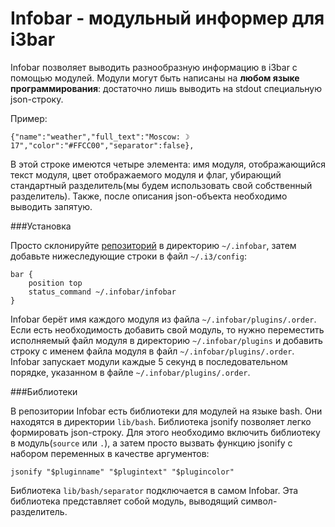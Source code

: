 Infobar - модульный информер для i3bar
======================================

Infobar позволяет выводить разнообразную информацию в i3bar с помощью модулей. Модули могут быть написаны на **любом языке программирования**: достаточно лишь выводить на stdout специальную json-строку.

Пример:

    {"name":"weather","full_text":"Moscow: ☽ 17","color":"#FFCC00","separator":false},

В этой строке имеются четыре элемента: имя модуля, отображающийся текст модуля, цвет отображаемого модуля и флаг, убирающий стандартный разделитель(мы будем использовать свой собственный разделитель). Также, после описания json-объекта необходимо выводить запятую.

###Установка

Просто склонируйте [репозиторий](https://github.com/Like-all/infobar) в директорию `~/.infobar`, затем добавьте нижеследующие строки в файл `~/.i3/config`:

    bar {
        position top
        status_command ~/.infobar/infobar
    }

Infobar берёт имя каждого модуля из файла `~/.infobar/plugins/.order`. Если есть необходимость добавить свой модуль, то нужно переместить исполняемый файл модуля в директорию `~/.infobar/plugins` и добавить строку с именем файла модуля в файл `~/.infobar/plugins/.order`. Infobar запускает модули каждые 5 секунд  в последовательном порядке, указанном в файле `~/.infobar/plugins/.order`.

###Библиотеки

В репозитории Infobar есть библиотеки для модулей на языке bash. Они находятся в директории `lib/bash`. Библиотека jsonify позволяет легко формировать json-строку. Для этого необходимо включить библиотеку в модуль(`source` или `.`), а затем просто вызвать функцию jsonify с набором переменных в качестве аргументов:

    jsonify "$pluginname" "$plugintext" "$plugincolor"

Библиотека `lib/bash/separator` подключается в самом Infobar. Эта библиотека представляет собой модуль, выводящий символ-разделитель.
